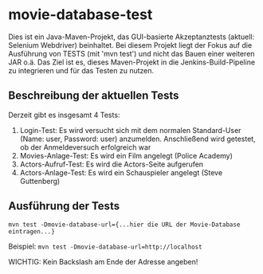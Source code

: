 # movie-database-test
Dies ist ein Java-Maven-Projekt, das GUI-basierte Akzeptanztests (aktuell: Selenium Webdriver) beinhaltet. Bei diesem Projekt liegt der Fokus auf die Ausführung von TESTS (mit 'mvn test') und nicht das Bauen einer weiteren JAR o.ä. Das Ziel ist es, dieses Maven-Projekt in die Jenkins-Build-Pipeline zu integrieren und für das Testen zu nutzen.

## Beschreibung der aktuellen Tests
Derzeit gibt es insgesamt 4 Tests:<br>
1. Login-Test: Es wird versucht sich mit dem normalen Standard-User (Name: user, Password: user) anzumelden. Anschließend wird getestet, ob der Anmeldeversuch erfolgreich war<br>
2. Movies-Anlage-Test: Es wird ein Film angelegt (Police Academy)<br>
3. Actors-Aufruf-Test: Es wird die Actors-Seite aufgerufen<br>
4. Actors-Anlage-Test: Es wird ein Schauspieler angelegt (Steve Guttenberg)<br>

## Ausführung der Tests
`mvn test -Dmovie-database-url={...hier die URL der Movie-Database eintragen...}`

Beispiel: `mvn test -Dmovie-database-url=http://localhost`

WICHTIG: Kein Backslash am Ende der Adresse angeben!
